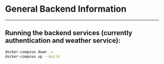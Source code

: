 # General Backend Information 

---

## Running the backend services (currently authentication and weather service):
```bash
docker-compose down -v
docker-compose up --build

```